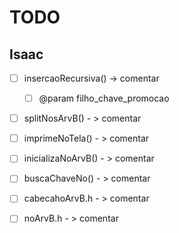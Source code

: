 # TODO

## Isaac
 - [ ] insercaoRecursiva() -> comentar
    - [ ] @param filho_chave_promocao

 - [ ] splitNosArvB() - > comentar

  - [ ] imprimeNoTela() - > comentar

  - [ ] inicializaNoArvB() - > comentar

  - [ ] buscaChaveNo() - > comentar

  - [ ] cabecahoArvB.h - > comentar

  - [ ] noArvB.h - > comentar
